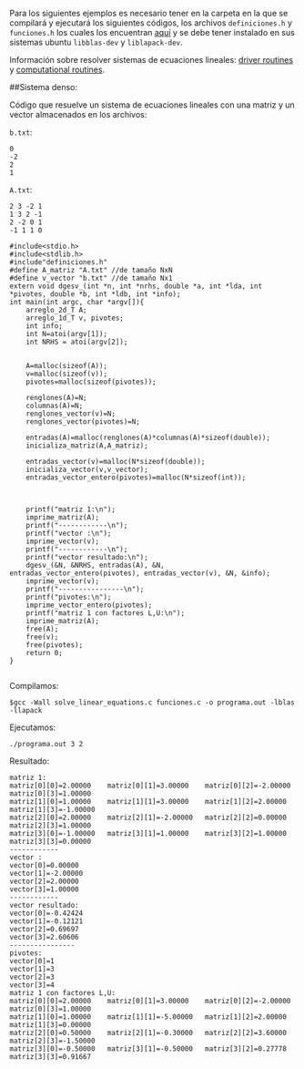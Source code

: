 Para los siguientes ejemplos es necesario tener en la carpeta en la que se compilará y ejecutará los siguientes códigos, los archivos `definiciones.h` y `funciones.h` los cuales los encuentran [aquí](../) y se debe tener instalado en sus sistemas ubuntu `libblas-dev` y `liblapack-dev`.

Información sobre resolver sistemas de ecuaciones lineales: [driver routines](http://www.netlib.org/lapack/lug/node25.html) y [computational routines](http://www.netlib.org/lapack/lug/node37.html).

##Sistema denso:

Código que resuelve un sistema de ecuaciones lineales con una matriz y un vector almacenados en los archivos:

`b.txt`:

```
0
-2
2
1
```


`A.txt`:

```
2 3 -2 1
1 3 2 -1
2 -2 0 1
-1 1 1 0
```


```
#include<stdio.h>
#include<stdlib.h>
#include"definiciones.h"
#define A_matriz "A.txt" //de tamaño NxN
#define v_vector "b.txt" //de tamaño Nx1
extern void dgesv_(int *n, int *nrhs, double *a, int *lda, int *pivotes, double *b, int *ldb, int *info);
int main(int argc, char *argv[]){
	arreglo_2d_T A;
	arreglo_1d_T v, pivotes;
	int info;
	int N=atoi(argv[1]);
	int NRHS = atoi(argv[2]);


	A=malloc(sizeof(A));
	v=malloc(sizeof(v));
	pivotes=malloc(sizeof(pivotes));

	renglones(A)=N;
	columnas(A)=N;
	renglones_vector(v)=N;
	renglones_vector(pivotes)=N;

	entradas(A)=malloc(renglones(A)*columnas(A)*sizeof(double));
	inicializa_matriz(A,A_matriz);

	entradas_vector(v)=malloc(N*sizeof(double));
	inicializa_vector(v,v_vector);
	entradas_vector_entero(pivotes)=malloc(N*sizeof(int));
	


	printf("matriz 1:\n");
	imprime_matriz(A);
	printf("------------\n");
	printf("vector :\n");
	imprime_vector(v);
	printf("------------\n");
	printf("vector resultado:\n");
	dgesv_(&N, &NRHS, entradas(A), &N, entradas_vector_entero(pivotes), entradas_vector(v), &N, &info);	
	imprime_vector(v);
	printf("----------------\n");
	printf("pivotes:\n");
	imprime_vector_entero(pivotes);
	printf("matriz 1 con factores L,U:\n");
	imprime_matriz(A);
	free(A);
	free(v);
	free(pivotes);
	return 0;
}


```

Compilamos:

```
$gcc -Wall solve_linear_equations.c funciones.c -o programa.out -lblas -llapack
```

Ejecutamos:

```
./programa.out 3 2
```

Resultado:

```
matriz 1:
matriz[0][0]=2.00000	matriz[0][1]=3.00000	matriz[0][2]=-2.00000	matriz[0][3]=1.00000
matriz[1][0]=1.00000	matriz[1][1]=3.00000	matriz[1][2]=2.00000	matriz[1][3]=-1.00000
matriz[2][0]=2.00000	matriz[2][1]=-2.00000	matriz[2][2]=0.00000	matriz[2][3]=1.00000
matriz[3][0]=-1.00000	matriz[3][1]=1.00000	matriz[3][2]=1.00000	matriz[3][3]=0.00000
------------
vector :
vector[0]=0.00000
vector[1]=-2.00000
vector[2]=2.00000
vector[3]=1.00000
------------
vector resultado:
vector[0]=-0.42424
vector[1]=-0.12121
vector[2]=0.69697
vector[3]=2.60606
----------------
pivotes:
vector[0]=1
vector[1]=3
vector[2]=3
vector[3]=4
matriz 1 con factores L,U:
matriz[0][0]=2.00000	matriz[0][1]=3.00000	matriz[0][2]=-2.00000	matriz[0][3]=1.00000
matriz[1][0]=1.00000	matriz[1][1]=-5.00000	matriz[1][2]=2.00000	matriz[1][3]=0.00000
matriz[2][0]=0.50000	matriz[2][1]=-0.30000	matriz[2][2]=3.60000	matriz[2][3]=-1.50000
matriz[3][0]=-0.50000	matriz[3][1]=-0.50000	matriz[3][2]=0.27778	matriz[3][3]=0.91667

```
